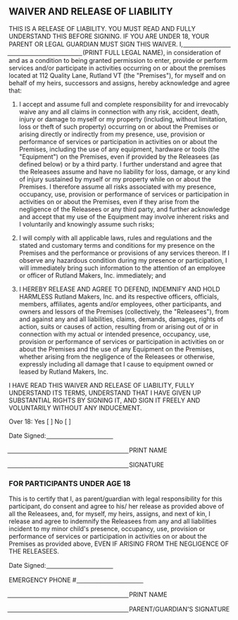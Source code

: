 ## WAIVER AND RELEASE OF LIABILITY

THIS IS A RELEASE OF LIABILITY. YOU MUST READ AND FULLY UNDERSTAND THIS BEFORE SIGNING. IF YOU ARE UNDER 18, YOUR PARENT OR LEGAL GUARDIAN MUST SIGN THIS WAIVER. I,   ̲ ̲ ̲ ̲ ̲ ̲ ̲ ̲ ̲ ̲ ̲ ̲ ̲ ̲ ̲ ̲ ̲ ̲ ̲ ̲ ̲ ̲ ̲ ̲ ̲ ̲ ̲ ̲ ̲ ̲ ̲ ̲ ̲ ̲ ̲ ̲ ̲ ̲ ̲ ̲ ̲ ̲ ̲ ̲ ̲ ̲ ̲ ̲ ̲ ̲ ̲ ̲ ̲ ̲ ̲ ̲ ̲ ̲ ̲ ̲ ̲ ̲ ̲ ̲ ̲ ̲ ̲ ̲ ̲ ̲ ̲ ̲ ̲ ̲ ̲ (PRINT FULL LEGAL NAME), in consideration of and as a condition to being granted permission to enter, provide or perform services and/or participate in activities occurring on or about the premises located at 112 Quality Lane, Rutland VT (the "Premises"), for myself and on behalf of my heirs, successors and assigns, hereby acknowledge and agree that: 


1. I accept and assume full and complete responsibility for and irrevocably waive any and all claims in connection with any risk, accident, death, injury or damage to myself or my property (including, without limitation, loss or theft of such property) occurring on or about the Premises or arising directly or indirectly from my presence, use, provision or performance of services or participation in activities on or about the Premises, including the use of any equipment, hardware or tools (the "Equipment") on the Premises, even if provided by the Releasees (as defined below) or by a third party. I further understand and agree that the Releasees assume and have no liability for loss, damage, or any kind of injury sustained by myself or my property while on or about the Premises. I therefore assume all risks associated with my presence, occupancy, use, provision or performance of services or participation in activities on or about the Premises, even if they arise from the negligence of the Releasees or any third party, and further acknowledge and accept that my use of the Equipment may involve inherent risks and I voluntarily and knowingly assume such risks; 


2. I will comply with all applicable laws, rules and regulations and the stated and customary terms and conditions for my presence on the Premises and the performance or provisions of any services thereon. If I observe any hazardous condition during my presence or participation, I will immediately bring such information to the attention of an employee or officer of Rutland Makers, Inc. immediately; and 


3. I HEREBY RELEASE AND AGREE TO DEFEND, INDEMNIFY AND HOLD HARMLESS Rutland Makers, Inc. and its respective officers, officials, members, affiliates, agents and/or employees, other participants, and owners and lessors of the Premises (collectively, the "Releasees"), from and against any and all liabilities, claims, demands, damages, rights of action, suits or causes of action, resulting from or arising out of or in connection with my actual or intended presence, occupancy, use, provision or performance of services or participation in activities on or about the Premises and the use of any Equipment on the Premises, whether arising from the negligence of the Releasees or otherwise, expressly including all damage that I cause to equipment owned or leased by Rutland Makers, Inc.

I HAVE READ THIS WAIVER AND RELEASE OF LIABILITY, FULLY UNDERSTAND ITS TERMS, UNDERSTAND THAT I HAVE GIVEN UP SUBSTANTIAL RIGHTS BY SIGNING IT, AND SIGN IT FREELY AND VOLUNTARILY WITHOUT ANY INDUCEMENT.

Over 18: Yes [ ] No [ ]

Date Signed: ̲  ̲ ̲ ̲ ̲ ̲ ̲ ̲ ̲ ̲ ̲ ̲ ̲ ̲ ̲ ̲ ̲ ̲ ̲ ̲ ̲ ̲ ̲ ̲ ̲ ̲ ̲ ̲ ̲ ̲ ̲ ̲ ̲ ̲ ̲ ̲ ̲ ̲ ̲ ̲ ̲

 ̲ ̲ ̲ ̲ ̲ ̲ ̲ ̲ ̲ ̲ ̲ ̲ ̲ ̲ ̲ ̲ ̲ ̲ ̲ ̲ ̲ ̲ ̲ ̲ ̲ ̲ ̲ ̲ ̲ ̲ ̲ ̲ ̲ ̲ ̲ ̲ ̲ ̲ ̲ ̲ ̲ ̲ ̲ ̲ ̲ ̲ ̲ ̲ ̲ ̲ ̲ ̲ ̲ ̲ ̲ ̲ ̲ ̲ ̲ ̲ ̲ ̲ ̲ ̲ ̲ ̲ ̲ ̲ ̲ ̲ ̲ ̲ ̲ ̲ ̲  PRINT NAME

 ̲ ̲ ̲ ̲ ̲ ̲ ̲ ̲ ̲ ̲ ̲ ̲ ̲ ̲ ̲ ̲ ̲ ̲ ̲ ̲ ̲ ̲ ̲ ̲ ̲ ̲ ̲ ̲ ̲ ̲ ̲ ̲ ̲ ̲ ̲ ̲ ̲ ̲ ̲ ̲ ̲ ̲ ̲ ̲ ̲ ̲ ̲ ̲ ̲ ̲ ̲ ̲ ̲ ̲ ̲ ̲ ̲ ̲ ̲ ̲ ̲ ̲ ̲ ̲ ̲ ̲ ̲ ̲ ̲ ̲ ̲ ̲ ̲ ̲ ̲  SIGNATURE 


### FOR PARTICIPANTS UNDER AGE 18 


This is to certify that I, as parent/guardian with legal responsibility for this participant, do consent and agree to his/ her release as provided above of all the Releasees, and, for myself, my heirs, assigns, and next of kin, I release and agree to indemnify the Releasees from any and all liabilities incident to my minor child's presence, occupancy, use, provision or performance of services or participation in activities on or about the Premises as provided above, EVEN IF ARISING FROM THE NEGLIGENCE OF THE RELEASEES.

Date Signed: ̲ ̲ ̲ ̲ ̲ ̲ ̲ ̲ ̲ ̲ ̲ ̲ ̲ ̲ ̲ ̲ ̲ ̲ ̲ ̲ ̲ ̲ ̲ ̲ ̲ ̲ ̲ ̲ ̲ ̲ ̲ ̲ ̲ ̲ ̲ ̲ ̲ ̲ ̲ ̲ ̲

EMERGENCY PHONE #  ̲ ̲ ̲ ̲ ̲ ̲ ̲ ̲ ̲ ̲ ̲ ̲ ̲ ̲ ̲ ̲ ̲ ̲ ̲ ̲ ̲ ̲ ̲ ̲ ̲ ̲ ̲ ̲ ̲ ̲ ̲ ̲ ̲ ̲ ̲ ̲ ̲ ̲ ̲ ̲ ̲

 ̲ ̲ ̲ ̲ ̲ ̲ ̲ ̲ ̲ ̲ ̲ ̲ ̲ ̲ ̲ ̲ ̲ ̲ ̲ ̲ ̲ ̲ ̲ ̲ ̲ ̲ ̲ ̲ ̲ ̲ ̲ ̲ ̲ ̲ ̲ ̲ ̲ ̲ ̲ ̲ ̲ ̲ ̲ ̲ ̲ ̲ ̲ ̲ ̲ ̲ ̲ ̲ ̲ ̲ ̲ ̲ ̲ ̲ ̲ ̲ ̲ ̲ ̲ ̲ ̲ ̲ ̲ ̲ ̲ ̲ ̲ ̲ ̲ ̲ ̲  PRINT NAME 

 ̲ ̲ ̲ ̲ ̲ ̲ ̲ ̲ ̲ ̲ ̲ ̲ ̲ ̲ ̲ ̲ ̲ ̲ ̲ ̲ ̲ ̲ ̲ ̲ ̲ ̲ ̲ ̲ ̲ ̲ ̲ ̲ ̲ ̲ ̲ ̲ ̲ ̲ ̲ ̲ ̲ ̲ ̲ ̲ ̲ ̲ ̲ ̲ ̲ ̲ ̲ ̲ ̲ ̲ ̲ ̲ ̲ ̲ ̲ ̲ ̲ ̲ ̲ ̲ ̲ ̲ ̲ ̲ ̲ ̲ ̲ ̲ ̲ ̲ ̲  PARENT/GUARDIAN'S SIGNATURE 

